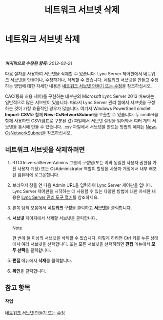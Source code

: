 ﻿---
title: 네트워크 서브넷 삭제
TOCTitle: 네트워크 서브넷 삭제
ms:assetid: c1850f38-40a3-48c9-b6f1-f181c5e63b6b
ms:mtpsurl: https://technet.microsoft.com/ko-kr/library/JJ721873(v=OCS.15)
ms:contentKeyID: 49885964
ms.date: 08/24/2015
mtps_version: v=OCS.15
ms.translationtype: HT
---

# 네트워크 서브넷 삭제

 

_**마지막으로 수정된 항목:** 2013-02-21_

다음 절차를 사용하여 서브넷을 삭제할 수 있습니다. Lync Server 제어판에서 네트워크 서브넷을 만들거나, 수정하거나, 삭제할 수 있습니다. 네트워크 서브넷을 만들고 수정하는 방법에 대한 자세한 내용은 [네트워크 서브넷 만들기 또는 수정](lync-server-2013-create-or-modify-network-subnets.md)을 참조하십시오.

CAC(통화 허용 제어)를 구현하는 대부분의 Microsoft Lync Server 2013 배포에는 일반적으로 많은 서브넷이 있습니다. 따라서 Lync Server 관리 셸에서 서브넷을 구성하는 것이 가장 효율적인 경우가 많습니다. 여기서 Windows PowerShell cmdlet **Import-CSV**와 함께 **New-CsNetworkSubnet**을 호출할 수 있습니다. 두 cmdlet을 함께 사용하면 CSV(쉼표로 구분된 값) 파일에서 서브넷 설정을 읽어와서 여러 개의 서브넷을 동시에 만들 수 있습니다. .csv 파일에서 서브넷을 만드는 방법의 예제는 [New-CsNetworkSubnet](new-csnetworksubnet.md)을 참조하십시오.

## 네트워크 서브넷을 삭제하려면

1.  RTCUniversalServerAdmins 그룹의 구성원(또는 이와 동일한 사용자 권한을 가진 사용자 계정) 또는 CsAdministrator 역할이 할당된 사용자 계정에서 내부 배포된 컴퓨터에 로그온합니다.

2.  브라우저 창을 연 다음 Admin URL을 입력하여 Lync Server 제어판을 엽니다. Lync Server 제어판을 시작하는 데 사용할 수 있는 다양한 방법에 대한 자세한 내용은 [Lync Server 관리 도구 열기](lync-server-2013-open-lync-server-administrative-tools.md)를 참조하세요.

3.  왼쪽 탐색 모음에서 **네트워크 구성**을 클릭하고 **서브넷**을 클릭합니다.

4.  **서브넷** 페이지에서 삭제할 서브넷을 클릭합니다.
    

    > [!NOTE]
    > 한 번에 둘 이상의 서브넷을 삭제할 수 있습니다. 이렇게 하려면 Ctrl 키를 누른 상태에서 여러 서브넷을 선택합니다. 또는 모든 서브넷을 선택하려면 <STRONG>편집</STRONG> 메뉴에서 <STRONG>모두 선택</STRONG>을 클릭합니다.



5.  **편집** 메뉴에서 **삭제**를 클릭합니다.

6.  **확인**을 클릭합니다.

## 참고 항목

#### 작업

[네트워크 서브넷 만들기 또는 수정](lync-server-2013-create-or-modify-network-subnets.md)

